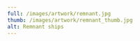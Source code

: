 ```yaml
---
full: /images/artwork/remnant.jpg
thumb: /images/artwork/remnant_thumb.jpg
alt: Remnant ships
---
```


